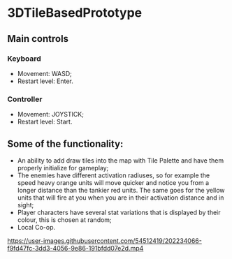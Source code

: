 # 3DTileBasedPrototype
## Main controls
### Keyboard
- Movement: WASD;
- Restart level: Enter.

### Controller
- Movement: JOYSTICK;
- Restart level: Start.

## Some of the functionality:
- An ability to add draw tiles into the map with Tile Palette and have them properly initialize for gameplay;
- The enemies have different activation radiuses, so for example the speed heavy orange units will move quicker and notice you from a longer distance than the tankier red units. The same goes for the yellow units that will fire at you when you are in their activation distance and in sight;
- Player characters have several stat variations that is displayed by their colour, this is chosen at random;
- Local Co-op.

https://user-images.githubusercontent.com/54512419/202234066-f9fd47fc-3dd3-4056-9e86-191bfdd07e2d.mp4
